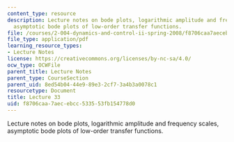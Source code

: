 ```yaml
---
content_type: resource
description: Lecture notes on bode plots, logarithmic amplitude and frequency scales,
  asymptotic bode plots of low-order transfer functions.
file: /courses/2-004-dynamics-and-control-ii-spring-2008/f8706caa7aecebcc533553fb154778d0_lecture_33.pdf
file_type: application/pdf
learning_resource_types:
- Lecture Notes
license: https://creativecommons.org/licenses/by-nc-sa/4.0/
ocw_type: OCWFile
parent_title: Lecture Notes
parent_type: CourseSection
parent_uid: 8ed54b04-44e9-89e3-2cf7-3a4b3a0078c1
resourcetype: Document
title: Lecture 33
uid: f8706caa-7aec-ebcc-5335-53fb154778d0
---
```

Lecture notes on bode plots, logarithmic amplitude and frequency scales, asymptotic bode plots of low-order transfer functions.